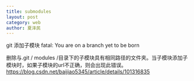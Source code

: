 ```yaml
---
title: submodules
layout: post
category: web
author: 夏泽民
---
```

git 添加子模块 fatal: You are on a branch yet to be born


<!-- more -->
删除与.git / modules /目录下的子模块具有相同路径的文件夹。当子模块添加子模块时，如果子模块的url不正确，则会出现此错误。
https://blog.csdn.net/baijiao5345/article/details/101316835



